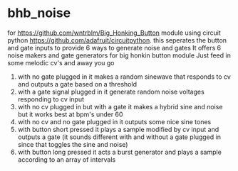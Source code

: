 # bhb_noise
for https://github.com/wntrblm/Big_Honking_Button module using circuit python https://github.com/adafruit/circuitpython.
this seperates the button and gate inputs to provide 6 ways to generate noise and gates
It offers 6 noise makers and gate generators for big honkin button module
Just feed in some melodic cv's and away you go
1. with no gate plugged in it makes a random sinewave that responds to cv and outputs a gate based on a threshold
2. with a gate signal plugged in it generate random noise voltages responding to cv input
3. with no cv plugged in but with a gate it makes a hybrid sine and noise but it works best at bpm's under 60
4. with no cv and no gate plugged in it outputs some nice sine tones
5. with button short pressed it plays a sample modified by cv input and outputs a gate (it sounds different with and without a gate plugged in since that toggles the sine and noise)
6. with button long pressed it acts a burst generator and plays a sample according to an array of intervals

